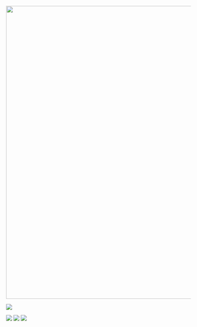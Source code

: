 <p align="center">
    <img width="800" src="https://readme-typing-svg.demolab.com?font=Orbitron&size=22&pause=1000&center=true&vCenter=true&random=false&width=600&lines=Hello+!+%F0%9F%91%8B%F0%9F%8F%BB;Here+is+my+GitHub+Profile" />
</p>

![](https://visitor-badge.glitch.me/badge?page_id=gllc.readme)

![](https://github-readme-stats.vercel.app/api?username=gllc&theme=transparent&include_all_commits=true&show_icons=true&hide_border=true)
![](https://github-readme-stats.vercel.app/api/wakatime?username=gllc&theme=transparent&hide_border=true&layout=compact&langs_count=22&range=all_time)
![](https://github-readme-stats.vercel.app/api/top-langs/?username=gllc&theme=transparent&hide_border=true&layout=donut-vertical&langs_count=6)
